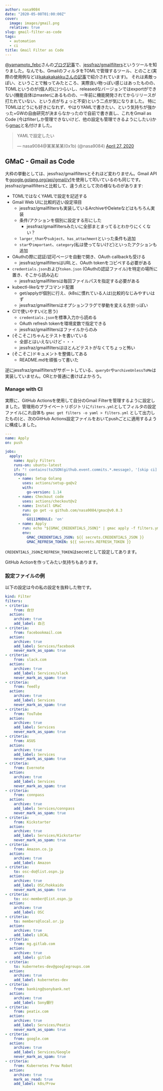```yaml
---
author: nasa9084
date: "2020-05-08T01:00:00Z"
cover:
  image: images/gmail.png
  relative: true
slug: gmail-filter-as-code
tags:
  - automation
  - ci
title: Gmail Filter as Code
---
```



[@yamamoto_febc](https://twitter.com/yamamoto_febc)さんの[ブログ記事](https://febc-yamamoto.hatenablog.jp/entry/2020/04/26/182608)で、[jessfraz/gmailfilters](https://github.com/jessfraz/gmailfilters)というツールを知りました。なんでも、GmailのフィルタをTOMLで管理するツール、とのこと(実際の使用例などは[kakakakakkuさんの記事](https://kakakakakku.hatenablog.com/entry/2020/04/22/090002)で紹介されています)。
それは素敵っぽい、ということで触ってみたところ、実際良い物っぽい感じはあったものの、TOMLというのが(個人的に)つらいし、releasedなバージョンではexportができない(機能自体はmasterにあるものの、一年前に機能開発されてからリリースが打たれていない、という点がちょっと不安)という二点が気になりました。
特にTOMLはどうにも好きになれず、やはりYAMLで書きたい、という気持ちが強かった+GWの自由研究が決まらなかったので自前で書き直し、これをGmail as Code (今はfilterしか管理できないけど、他の設定も管理できるようにしたい)から[gmac](https://github.com/nasa9084/gmac)と名付けました。

<blockquote class="twitter-tweet"><p lang="ja" dir="ltr">YAMLで設定したい</p>&mdash; nasa9084@某某某某(0x1b) (@nasa9084) <a href="https://twitter.com/nasa9084/status/1254720750264541184?ref_src=twsrc%5Etfw">April 27, 2020</a></blockquote>
<script async src="https://platform.twitter.com/widgets.js" charset="utf-8"></script>

## GMaC - Gmail as Code

大枠の挙動としては、jessfraz/gmailfiltersとそれほど変わりません。Gmail APIを[google.golang.org/api/gmail/v1](https://pkg.go.dev/google.golang.org/api/gmail/v1)を使用して叩いているのも同じです。
jessfraz/gmailfiltersと比較して、違う点として次の様なものがあります:

* TOMLではなくYAMLで設定を記述する
* Gmail Web UIに比較的近い設定項目
    * jessfraz/gmailfiltersも実装しているArchiveやDeleteなどはもちろん実装
    * 条件/アクションを個別に設定する形にした
        * jessfraz/gmailfiltersみたいに全部まとまってるとわかりにくくない？
    * `larger_than`や`subject`、`has_attachment`といった条件も追加
    * `star`や`important`、`category`(私は使ってないけど)といったアクションも追加
* OAuthの際に認証/認可ページを自動で開き、OAuth callbackも受ける
    * jessfraz/gmailfiltersはURLと、OAuth tokenをコピペする必要がある
* `credentials.json`および`token.json` (OAuthの認証ファイル)を特定の場所に置き、そこから読み込む
    * jessfraz/gmailfiltersは毎回ファイルパスを指定する必要がある
* kubectl-likeなサブコマンド配置
    * get/applyが個別に行え、(k8sに慣れている人は)比較的なじみやすいはず
    * jessfraz/gmailfiltersはオプションフラグで挙動を変える方針っぽい
* CIで使いやすい(と思う)
    * `credentials.json`を標準入力から読める
    * OAuth refresh tokenを環境変数で指定できる
    * jessfraz/gmailfiltersはファイルからのみ
* (そこそこ)ちゃんとテストを書いている
    * 全部とはいえないけど・・・
    * jessfraz/gmailfiltersはほとんどテストがなくてちょっと怖い
* (そこそこ)ドキュメントを整備してある
    * README.mdを頑張って書いた

逆にjessfraz/gmailfiltersがサポートしている、`queryOr`や`archiveUnlessToMe`は実装していません。ORとか普通に書けばよかろう。



### Manage with CI

実際に、GitHub Actionsを使用して自分のGmail Filterを管理するように設定しました。管理用のプライベートリポジトリに`filters.yml`としてフィルタの設定ファイル(これ自体も `gmac get filters -o yaml > filters.yml` として出力したもの)と、次のGitHub Actions設定ファイルをおいてpushごとに適用するように構成しました。

```yaml
---
name: Apply
on: push

jobs:
  apply:
    name: Apply Filters
    runs-on: ubuntu-latest
    if: "! contains(toJSON(github.event.commits.*.message), '[skip ci]')"
    steps:
      - name: Setup Golang
        uses: actions/setup-go@v2
        with:
          go-version: 1.14
      - name: Checkout code
        uses: actions/checkout@v2
      - name: Install GMaC
        run: go get -u github.com/nasa9084/gmac@v0.0.3
        env:
          GO111MODULE: 'on'
      - name: Apply
        run: echo "${GMAC_CREDENTIALS_JSON}" | gmac apply -f filters.yml -c-
        env:
          GMAC_CREDENTIALS_JSON: ${{ secrets.CREDENTIALS_JSON }}
          GMAC_REFRESH_TOKEN: ${{ secrets.REFRESH_TOKEN }}
```

`CREDENTIALS_JSON`と`REFRESH_TOKEN`はsecretとして設定してあります。

GitHub Actionを作ってみたい気持ちもあります。

### 設定ファイルの例

以下の設定は今の私の設定を抜粋した物です。

```yaml
kind: Filter
filters:
- criteria:
    from: 自分
  action:
    archive: true
    add_label: 自己
- criteria:
    from: facebookmail.com
  action:
    archive: true
    add_label: Services/facebook
    never_mark_as_spam: true
- criteria:
    from: slack.com
  action:
    archive: true
    add_label: Services/slack
    never_mark_as_spam: true
- criteria:
    from: feedly
  action:
    archive: true
    add_label: Services
    never_mark_as_spam: true
- criteria:
    from: YouTube
  action:
    archive: true
    add_label: Services
    never_mark_as_spam: true
- criteria:
    from: ASUS
  action:
    archive: true
    add_label: Services
    never_mark_as_spam: true
- criteria:
    from: Evernote
  action:
    archive: true
    add_label: Services
    never_mark_as_spam: true
- criteria:
    from: connpass
  action:
    archive: true
    add_label: Services/connpass
    never_mark_as_spam: true
- criteria:
    from: Kickstarter
  action:
    archive: true
    add_label: Services/Kickstarter
    never_mark_as_spam: true
- criteria:
    from: Amazon.co.jp
  action:
    archive: true
    add_label: Amazon
- criteria:
    to: osc-do@list.ospn.jp
  action:
    archive: true
    add_label: OSC/hokkaido
    never_mark_as_spam: true
- criteria:
    to: osc-member@list.ospn.jp
  action:
    archive: true
    add_label: OSC
- criteria:
    to: members@local.or.jp
  action:
    archive: true
    add_label: LOCAL
- criteria:
    from: mg.gitlab.com
  action:
    archive: true
    add_label: gitlab
- criteria:
    to: kubernetes-dev@googlegroups.com
  action:
    archive: true
    add_label: kubernetes-dev
- criteria:
    from: banking@sonybank.net
  action:
    archive: true
    add_label: Sony銀行
- criteria:
    from: peatix.com
  action:
    archive: true
    add_label: Services/Peatix
    never_mark_as_spam: true
- criteria:
    from: google.com
  action:
    archive: true
    add_label: Services/Google
    never_mark_as_spam: true
- criteria:
    from: Kubernetes Prow Robot
  action:
    archive: true
    mark_as_read: true
    add_label: k8s/Prow
```



